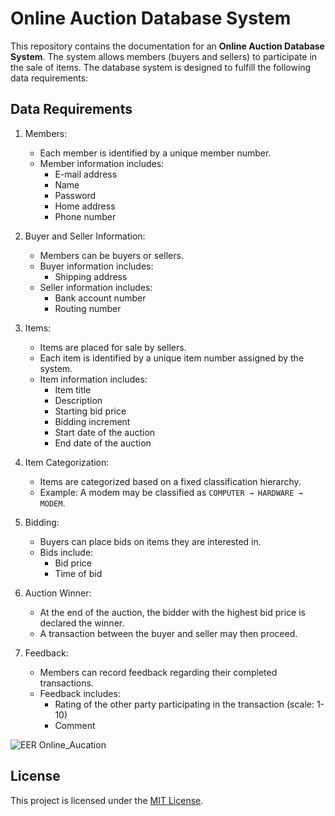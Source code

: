 # Online Auction Database System

This repository contains the documentation for an **Online Auction Database System**. The system allows members (buyers and sellers) to participate in the sale of items. The database system is designed to fulfill the following data requirements:

## Data Requirements

1. Members:
   - Each member is identified by a unique member number.
   - Member information includes:
     - E-mail address
     - Name
     - Password
     - Home address
     - Phone number

2. Buyer and Seller Information:
   - Members can be buyers or sellers.
   - Buyer information includes:
     - Shipping address
   - Seller information includes:
     - Bank account number
     - Routing number

3. Items:
   - Items are placed for sale by sellers.
   - Each item is identified by a unique item number assigned by the system.
   - Item information includes:
     - Item title
     - Description
     - Starting bid price
     - Bidding increment
     - Start date of the auction
     - End date of the auction

4. Item Categorization:
   - Items are categorized based on a fixed classification hierarchy.
   - Example: A modem may be classified as `COMPUTER → HARDWARE → MODEM`.

5. Bidding:
   - Buyers can place bids on items they are interested in.
   - Bids include:
     - Bid price
     - Time of bid

6. Auction Winner:
   - At the end of the auction, the bidder with the highest bid price is declared the winner.
   - A transaction between the buyer and seller may then proceed.

7. Feedback:
   - Members can record feedback regarding their completed transactions.
   - Feedback includes:
     - Rating of the other party participating in the transaction (scale: 1-10)
     - Comment


![EER Online_Aucation](https://github.com/hazemAzzam/Online_Auction/assets/61450444/2e324555-42f5-4306-ad85-e4f3860e6371)


## License

This project is licensed under the [MIT License](LICENSE).
